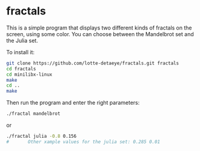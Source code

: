# fractals

This is a simple program that displays two different kinds of fractals on the screen, using some color.
You can choose between the Mandelbrot set and the Julia set.

To install it:
```sh
git clone https://github.com/lotte-detaeye/fractals.git fractals
cd fractals
cd minilibx-linux
make
cd ..
make
```

Then run the program and enter the right parameters:
```sh
./fractal mandelbrot
```
or
```sh
./fractal julia -0.8 0.156
#       Other xample values for the julia set: 0.285 0.01
```
